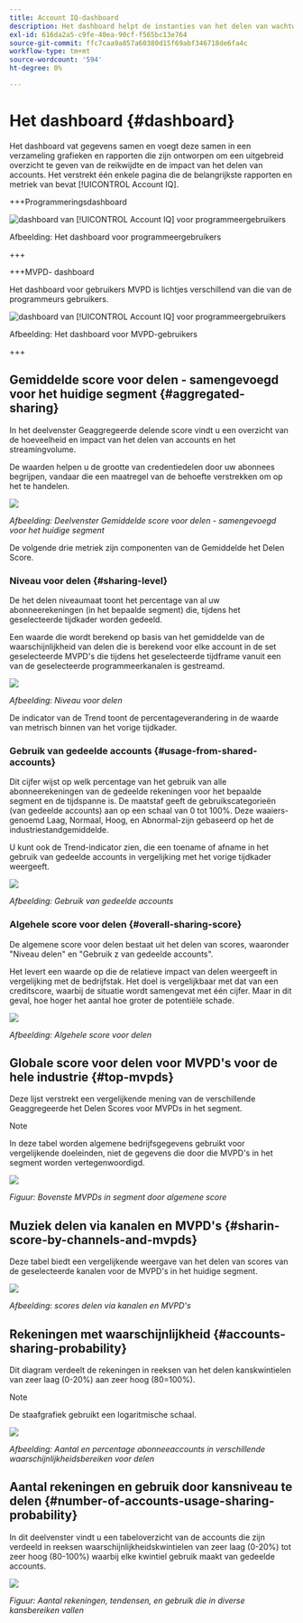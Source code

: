 ```yaml
---
title: Account IQ-dashboard
description: Het dashboard helpt de instanties van het delen van wachtwoorden te identificeren door een brede serie van abonneegegevens te analyseren.
exl-id: 616da2a5-c9fe-40ea-90cf-f565bc13e764
source-git-commit: ffc7caa9a857a60380d15f69abf346718de6fa4c
workflow-type: tm+mt
source-wordcount: '594'
ht-degree: 0%

---
```


# Het dashboard {#dashboard}

Het dashboard vat gegevens samen en voegt deze samen in een verzameling grafieken en rapporten die zijn ontworpen om een uitgebreid overzicht te geven van de reikwijdte en de impact van het delen van accounts. Het verstrekt één enkele pagina die de belangrijkste rapporten en metriek van bevat [!UICONTROL Account IQ].


+++Programmeringsdashboard

![dashboard van [!UICONTROL Account IQ] voor programmeergebruikers](assets/dashboard-programr.png)


Afbeelding: Het dashboard voor programmeergebruikers

+++

+++MVPD- dashboard

Het dashboard voor gebruikers MVPD is lichtjes verschillend van die van de programmeurs gebruikers.

![dashboard van [!UICONTROL Account IQ] voor programmeergebruikers](assets/dashboard-mvpd.png)

Afbeelding: Het dashboard voor MVPD-gebruikers

+++

## Gemiddelde score voor delen - samengevoegd voor het huidige segment {#aggregated-sharing}

In het deelvenster Geaggregeerde delende score vindt u een overzicht van de hoeveelheid en impact van het delen van accounts en het streamingvolume.

De waarden helpen u de grootte van credentiedelen door uw abonnees begrijpen, vandaar die een maatregel van de behoefte verstrekken om op het te handelen.

![](assets/aggregate-sharing-score.png)


*Afbeelding: Deelvenster Gemiddelde score voor delen - samengevoegd voor het huidige segment*

De volgende drie metriek zijn componenten van de Gemiddelde het Delen Score.

### Niveau voor delen {#sharing-level}

De het delen niveaumaat toont het percentage van al uw abonneerekeningen (in het bepaalde segment) die, tijdens het geselecteerde tijdkader worden gedeeld.

Een waarde die wordt berekend op basis van het gemiddelde van de waarschijnlijkheid van delen die is berekend voor elke account in de set geselecteerde MVPD&#39;s die tijdens het geselecteerde tijdframe vanuit een van de geselecteerde programmeerkanalen is gestreamd.

![](assets/sharing-level.png)


*Afbeelding: Niveau voor delen*

De indicator van de Trend toont de percentageverandering in de waarde van metrisch binnen van het vorige tijdkader.

### Gebruik van gedeelde accounts {#usage-from-shared-accounts}

Dit cijfer wijst op welk percentage van het gebruik van alle abonneerekeningen van de gedeelde rekeningen voor het bepaalde segment en de tijdspanne is. De maatstaf geeft de gebruikscategorieën (van gedeelde accounts) aan op een schaal van 0 tot 100%. Deze waaiers-genoemd Laag, Normaal, Hoog, en Abnormal-zijn gebaseerd op het de industriestandgemiddelde.

U kunt ook de Trend-indicator zien, die een toename of afname in het gebruik van gedeelde accounts in vergelijking met het vorige tijdkader weergeeft.

![](assets/usage-4mshared-accounts.png)


*Afbeelding: Gebruik van gedeelde accounts*

### Algehele score voor delen {#overall-sharing-score}

De algemene score voor delen bestaat uit het delen van scores, waaronder &quot;Niveau delen&quot; en &quot;Gebruik z van gedeelde accounts&quot;.

Het levert een waarde op die de relatieve impact van delen weergeeft in vergelijking met de bedrijfstak. Het doel is vergelijkbaar met dat van een creditscore, waarbij de situatie wordt samengevat met één cijfer. Maar in dit geval, hoe hoger het aantal hoe groter de potentiële schade.

![](assets/overall-sharing-score.png)


*Afbeelding: Algehele score voor delen*

<!--### MVPDs in segment {#mvpd-in-segment}

It is a table of risk indices and accounts totals for the top MVPDs ranked by overall usage or account sharing.

![](assets/mvpds-in-segment.png)-->

## Globale score voor delen voor MVPD&#39;s voor de hele industrie {#top-mvpds}

Deze lijst verstrekt een vergelijkende mening van de verschillende Geaggregeerde het Delen Scores voor MVPDs in het segment.

>[!NOTE]
>
>In deze tabel worden algemene bedrijfsgegevens gebruikt voor vergelijkende doeleinden, niet de gegevens die door die MVPD&#39;s in het segment worden vertegenwoordigd.

![](assets/top-mvpds.png)


*Figuur: Bovenste MVPDs in segment door algemene score*

## Muziek delen via kanalen en MVPD&#39;s {#sharin-score-by-channels-and-mvpds}

Deze tabel biedt een vergelijkende weergave van het delen van scores van de geselecteerde kanalen voor de MVPD&#39;s in het huidige segment.

![](assets/sharing-scores-by-channels-mvpds.png)


*Afbeelding: scores delen via kanalen en MVPD&#39;s*

## Rekeningen met waarschijnlijkheid {#accounts-sharing-probability}

Dit diagram verdeelt de rekeningen in reeksen van het delen kanskwintielen van zeer laag (0-20%) aan zeer hoog (80=100%).

>[!NOTE]
>
>De staafgrafiek gebruikt een logaritmische schaal.


![](assets/dashboard-ac-sharing-prob.png)


*Afbeelding: Aantal en percentage abonneeaccounts in verschillende waarschijnlijkheidsbereiken voor delen*

## Aantal rekeningen en gebruik door kansniveau te delen {#number-of-accounts-usage-sharing-probability}

In dit deelvenster vindt u een tabeloverzicht van de accounts die zijn verdeeld in reeksen waarschijnlijkheidskwintielen van zeer laag (0-20%) tot zeer hoog (80-100%) waarbij elke kwintiel gebruik maakt van gedeelde accounts.

![](assets/no-acc-usage-prob-level.png)


*Figuur: Aantal rekeningen, tendensen, en gebruik die in diverse kansbereiken vallen*

<!--
+++Dashboard for programmers

![dashboard of account IQ](assets/dashboard-capture.png)


*Figure: The dashboard*

>>>>>>> 7ab48cf61552febab21a5d5c05586e0aefe8ce17
## Average sharing score - aggregated for the current segment {#aggregated-sharing}

The Aggregated Sharing Score panel provides a top line readout summarizing the quantity and impact of sharing in terms of accounts and streaming volume.

The values help you understand the magnitude of credential sharing by your subscribers, hence providing a measure of the need to act upon it.

![](assets/aggregate-sharing-score.png)


*Figure: Average sharing score panel - aggregated for the current segment*

The following three metrics are components of the Average Sharing Score.

### Sharing level {#sharing-level}

The sharing level gauge shows the percentage of all your subscriber accounts (in the defined segment) that are shared, during the selected time frame.  

A value calculated based on an average of the sharing probability computed for every account for the selected MVPD(s) that has streamed from a one of the selected programmer channels during the selected time frame.

![](assets/sharing-level.png)


*Figure: Sharing level*

The Trend indicator shows the percentage change in the value of the metric in from the previous time frame.

### Usage from shared accounts {#usage-from-shared-accounts}

This gauge indicates what percent of the usage of all the subscriber accounts is from the shared accounts for the defined segment and time period. The gauge marks the ranges of usage (from shared accounts) on the scale of 0 to 100%. These ranges (named Low, Medium, High, and Abnormal) are based on the industry average.

You can also see the Trend indicator, which depicts a rise or fall in the usage from shared accounts as compared to the previous time frame.

![](assets/usage-4mshared-accounts.png)


*Figure: Usage from shared accounts*

### Overall sharing score {#overall-sharing-score}

Overall sharing score is composite of sharing scores including "Sharing level" and "Usage from shared accounts".

It provides a value meant to reflect the relative impact of sharing when compared to the industry. Its purpose is similar to that of a credit score, summarizing the situation with a single number. But in this case, the higher the number the greater the potential harm.

![](assets/overall-sharing-score.png)


*Figure: Overall sharing score*

## Industrywide overall sharing scores {#mvpd-in-segment}

+++Programmer- MVPDs in segment

This table provides a comparative view of the different Aggregated Sharing Scores for the MVPDs in the segment.

![](assets/mvpds-in-segment.png)


*Figure: Panel showing top MVPDs in a segment*


>[!NOTE]
>
>This table uses overall industry data for comparative purposes, not the data represented by those MVPDs in the segment.

+++

+++MVPD- Programmers in segment

This table provides a comparative view of the different Aggregated Sharing Scores for the programmers in the segment.

![](assets/programmers-in-segment.png)


*Figure: Panel showing top programmers in a segment*

+++


## Sharing score by channels and MVPDs {#sharin-score-by-channels-and-mvpds}

+++Programmer- MVPDs in segment

This table provides a comparative view of sharing scores of the selected channels for the MVPDs in the current segment.

![](assets/sharing-scores-by-channels-mvpds.png)


*Figure: Sharing scores by channels and MVPDs*

>[!NOTE]
>
>**Sharing score by channels and MVPDs** panel is available only for programmer login.

+++

## Accounts sharing probability distribution{#accounts-sharing-probab-dist}

This panel partitions accounts into ranges of sharing probability quintiles from very low (0-20%) to very high (80-100%).

Pie chart shows the proportions (in term of percentages) of user accounts in various sharing probability ranges. Whereas, column chart shows the absolute numbers of accounts in different probability ranges.

>[!NOTE]
>
>The column chart uses a logarithmic scale.


![](assets/dashboard-ac-sharing-prob.png)


*Figure: Percentages and number of subscriber accounts in different sharing probability ranges*

### Accounts over threshold in current segment {#acc-over-threshold-in-segment}

You can select a level of sharing probability, out of the following to view number and percentage of accounts above it:

* Over very low (0%-20%) probability

* Over low (20%-40%) probability

* Over moderate (40%-60%) probability

* Over high (60%-80%) probability

## Number of accounts and usage by sharing probability level {#number-of-accounts-usage-sharing-probability}

This panel provides tabular view of  accounts partitioned into ranges of sharing probability quintiles from very low (0-20%) to very high (80-100%) with each quintile's associated usage from shared accounts.

![](assets/no-acc-usage-prob-level.png)

*Figure: Number of accounts, trends, and usages falling in various probability ranges*

-->